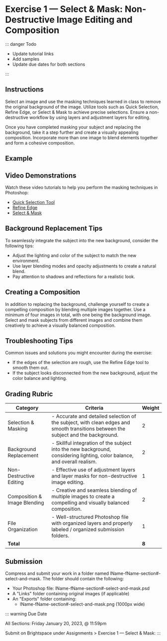 # Exercise 1 — Select & Mask: Non-Destructive Image Editing and Composition

::: danger Todo

- Update tutorial links
- Add samples
- Update due dates for both sections

:::

## Instructions

Select an image and use the masking techniques learned in class to remove the original background of the image. Utilize tools such as Quick Selection, Refine Edge, or Select & Mask to achieve precise selections. Ensure a non-destructive workflow by using layers and adjustment layers for editing.

Once you have completed masking your subject and replacing the background, take it a step further and create a visually appealing composition. Incorporate more than one image to blend elements together and form a cohesive composition.

## Example

## Video Demonstrations

Watch these video tutorials to help you perform the masking techniques in Photoshop:

- [Quick Selection Tool]()
- [Refine Edge]()
- [Select & Mask]()

## Background Replacement Tips

To seamlessly integrate the subject into the new background, consider the following tips:

- Adjust the lighting and color of the subject to match the new environment.
- Use layer blending modes and opacity adjustments to create a natural blend.
- Pay attention to shadows and reflections for a realistic look.

## Creating a Composition

In addition to replacing the background, challenge yourself to create a compelling composition by blending multiple images together. Use a minimum of four images in total, with one being the background image. Select and mask subjects from different images and combine them creatively to achieve a visually balanced composition.

## Troubleshooting Tips

Common issues and solutions you might encounter during the exercise:

- If the edges of the selection are rough, use the Refine Edge tool to smooth them out.
- If the subject looks disconnected from the new background, adjust the color balance and lighting.

<!-- ## Be Creative!

Don't limit yourself to just stock images. Consider creating your backgrounds and incorporating various elements to compose a unique and visually stunning image. -->

## Grading Rubric

| Category                     | Criteria                                                                                                                          | Weight |
| ---------------------------- | --------------------------------------------------------------------------------------------------------------------------------- | ------ |
| Selection & Masking          | - Accurate and detailed selection of the subject, with clean edges and smooth transitions between the subject and the background. | 2      |
| Background Replacement       | - Skillful integration of the subject into the new background, considering lighting, color balance, and overall realism.          | 2      |
| Non-Destructive Editing      | - Effective use of adjustment layers and layer masks for non-destructive image editing.                                           | 1      |
| Composition & Image Blending | - Creative and seamless blending of multiple images to create a compelling and visually balanced composition.                     | 2      |
| File Organization            | - Well-structured Photoshop file with organized layers and properly labeled / organized submission folders.                       | 1      |
| **Total**                    |                                                                                                                                   | **8**  |

## Submission

Compress and submit your work in a folder named lName-fName-section#-select-and-mask. The folder should contain the following:

- Your Photoshop file: lName-fName-section#-select-and-mask.psd
- A "Links" folder containing original images (if applicable)
- An "Exports" folder containing:
  - lName-fName-section#-select-and-mask.png (1000px wide)

::: warning Due Date

All Sections: Friday January 20, 2023, @ 11:59pm

Submit on Brightspace under Assignments > Exercise 1 — Select & Mask:
:::
